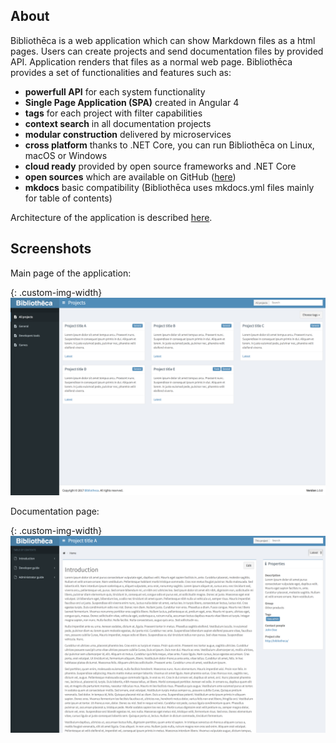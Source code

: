 ﻿## About

Bibliothēca is a web application which can show Markdown files as a html pages. Users can create projects and send documentation files by provided API. Application renders that files as a normal web page. Bibliothēca provides a set of functionalities and features such as:

 - **powerfull API** for each system functionality
 - **Single Page Application (SPA)** created in Angular 4
 - **tags** for each project with filter capabilities
 - **context search** in all documentation projects
 - **modular construction** delivered by microservices
 - **cross platform** thanks to .NET Core, you can run Bibliothēca on Linux, macOS or Windows
 - **cloud ready** provided by open source frameworks and .NET Core
 - **open sources** which are available on GitHub ([here](https://github.com/BibliothecaTeam))
 - **mkdocs** basic compatibility (Bibliothēca uses mkdocs.yml files mainly for table of contents)

Architecture of the application is described [here](/architecture.html).

## Screenshots

Main page of the application:

{: .custom-img-width}
![Screen main](images/screen01.png) 

Documentation page:

{: .custom-img-width}
![Screen documentation](images/screen02.png)

